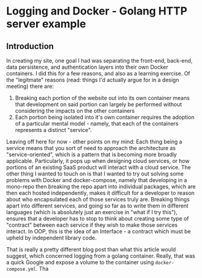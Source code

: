 # Logging and Docker - Golang HTTP server example

## Introduction

In creating my site, one goal I had was separating the front-end,
back-end, data persistence, and authentication layers into their
own Docker containers. I did this for a few reasons, and also as a
learning exercise. Of the "legitmate" reasons (read: things I'd
actually argue for in a design meeting) there are:

1) Breaking each portion of the website out into its own container
means that development on said portion can largely be performed
without considering the impacts on the other containers
2) Each portion being isolated into it's own container requires
the adoption of a particular mental model - namely, that each of
the containers represents a distinct "service". 


Leaving off here for now - other points on my mind:
Each thing being a service means that you sort of need to approach
the architecture as "service-oriented", which is a pattern that
is becoming more broadly applicable. Particularly, it pops up
when designing cloud services, or how portions of an existing SaaS
product will interact with a cloud service.
The other thing I wanted to touch on is that I wanted to try out
solving some problems with Docker and docker-compose, namely that
developing in a mono-repo then breaking the repo apart into
individual packages, which are then each hosted independently,
makes it difficult for a developer to reason about who encapsulated
each of those services truly are. Breaking things apart into
different services, and going so far as to write them in different
languages (which is absolutely just an exercise in "what if I try
this"), ensures that a developer has to stop to think about
creating some type of "contract" between each service if they wish
to make those services interact. In OOP, this is the idea of an
Interface - a contract which must be upheld by independent library
code.

That is really a pretty different blog post than what this article
would suggest, which concerned logging from a golang container.
Really, that was a quick Google and expose a volume to the
container using `docker-compose.yml`. Tha